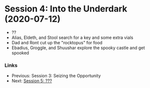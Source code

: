 # Session 4: Into the Underdark (2020-07-12)
* ??
* Alias, Eldeth, and Stool search for a key and some extra vials
* Dad and Ront cut up the "rocktopus" for food
* Ebadius, Groggle, and Shuushar explore the spooky castle and get spooked

### Links
* Previous: Session 3: Seizing the Opportunity
* Next: [Session 5: ???](session5-2020-07-26)
